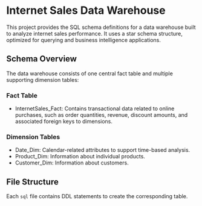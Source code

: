 # Internet Sales Data Warehouse

This project provides the SQL schema definitions for a data warehouse built to analyze internet sales performance. It uses a star schema structure, optimized for querying and business intelligence applications.

## Schema Overview

The data warehouse consists of one central fact table and multiple supporting dimension tables:

### Fact Table
- InternetSales_Fact: Contains transactional data related to online purchases, such as order quantities, revenue, discount amounts, and associated foreign keys to dimensions.

### Dimension Tables
- Date_Dim: Calendar-related attributes to support time-based analysis.
- Product_Dim: Information about individual products.
- Customer_Dim: Information about customers.

## File Structure

Each `sql` file contains DDL statements to create the corresponding table.
